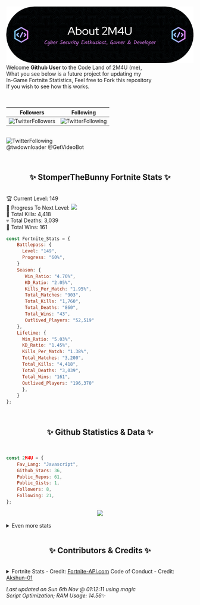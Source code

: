 
  ![Header](./src/github-banner.png)
  <br>
  Welcome **Github User** to the Code Land of 2M4U (me),<br>
  What you see below is a future project for updating my<br>
  In-Game Fortnite Statistics, Feel free to Fork this repository<br>
  If you wish to see how this works.
  <br><br>
  <br>
  
  | Followers  | Following |
  | ---------- |:---------:|
  | ![TwitterFollowers](https://img.shields.io/badge/Twitter%20Followers-78-blue)  | ![TwitterFollowing](https://img.shields.io/badge/Twitter%20Following-219-blue)  |


  <br>![TwitterFollowing](https://img.shields.io/badge/Latest%20Tweet--blue)<br>
  @twdownloader @GetVideoBot
   
  <br><h2 align="center"> ✨ StomperTheBunny Fortnite Stats ✨</h2><br>
  🏆 Current Level: 149<br>
  🎉 Progress To Next Level: ![](https://geps.dev/progress/60)<br>
  🎯 Total Kills: 4,418<br>
  💀 Total Deaths: 3,039<br>
  👑 Total Wins: 161<br>

```js
const Fortnite_Stats = {
    Battlepass: {
      Level: "149",
      Progress: "60%",    
    }
    Season: { 
       Win_Ratio: "4.76%",
       KD_Ratio: "2.05%",
       Kills_Per_Match: "1.95%",
       Total_Matches: "903",
       Total_Kills: "1,760",
       Total_Deaths: "860",
       Total_Wins: "43",
       Outlived_Players: "52,519"
    },
    Lifetime: {
      Win_Ratio: "5.03%",
      KD_Ratio: "1.45%",
      Kills_Per_Match: "1.38%",
      Total_Matches: "3,200",
      Total_Kills: "4,418",
      Total_Deaths: "3,039",
      Total_Wins: "161",
      Outlived_Players: "196,370"
      },
    }
}; 
```


<br><h2 align="center"> ✨ Github Statistics & Data ✨</h2><br>

```js
const 2M4U = {
    Fav_Lang: "Javascript",
    Github_Stars: 36,
    Public_Repos: 61,
    Public_Gists: 1,
    Followers: 8,
    Following: 21,
}; 
```

<p align="center">
<img src="https://github-readme-streak-stats.herokuapp.com/?user=2M4U&theme=tokyonight">
</p>
<details>
  <summary>
      Even more stats
  </summary>
  <p align="center">
    <img src="https://github-profile-trophy.vercel.app/?username=2M4U&theme=dracula">
    <img src="https://github-readme-stats.vercel.app/api?username=2M4U&theme=tokyonight&count_private=true&show_icons=true&include_all_commits=true">
  </p>
</details>
<br><h2 align="center"> ✨ Contributors & Credits ✨</h2><br>
<details>
  <summary>
      Fortnite Stats - Credit: <a href="https://fortnite-api.com/?utm_source=github.com/2M4U/2M4U">Fortnite-API.com</a>
      Code of Conduct - Credit: <a href="https://github.com/Akshun-01">Akshun-01</a>
  </summary>
</details>

<!-- Last updated on Sun Nov 06 2022 01:12:11 GMT+0000 (Coordinated Universal Time) ;-;-->
<i>Last updated on  Sun 6th Nov @ 01:12:11 using magic<br>
Script Optimization; RAM Usage: 14.56</i>✨